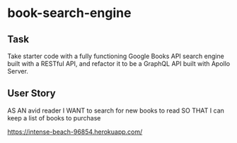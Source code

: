 # book-search-engine

## Task

Take starter code with a fully functioning Google Books API search engine built with a RESTful API, and refactor it to be a GraphQL API built with Apollo Server.

## User Story

AS AN avid reader
I WANT to search for new books to read
SO THAT I can keep a list of books to purchase

https://intense-beach-96854.herokuapp.com/
